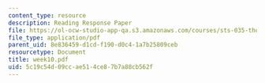 ```yaml
---
content_type: resource
description: Reading Response Paper
file: https://ol-ocw-studio-app-qa.s3.amazonaws.com/courses/sts-035-the-history-of-computing-spring-2004/5c19c54d09ccae514ce87b7a88cb562f_week10.pdf
file_type: application/pdf
parent_uid: 8e836459-d1cd-f190-d0c4-1a7b25809ceb
resourcetype: Document
title: week10.pdf
uid: 5c19c54d-09cc-ae51-4ce8-7b7a88cb562f
---
```

